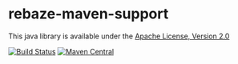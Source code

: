 # rebaze-maven-support

This java library is available under the [Apache License, Version 2.0](http://www.apache.org/licenses/LICENSE-2.0.txt)

[![Build Status](https://travis-ci.org/rebaze/rebaze-maven-support.svg?branch=master)](https://travis-ci.org/rebaze/rebaze-maven-support)
[![Maven Central](https://maven-badges.herokuapp.com/maven-central/com.rebaze.maven/rebaze-maven-support/badge.svg)](https://maven-badges.herokuapp.com/maven-central/com.rebaze.maven/rebaze-maven-support)


